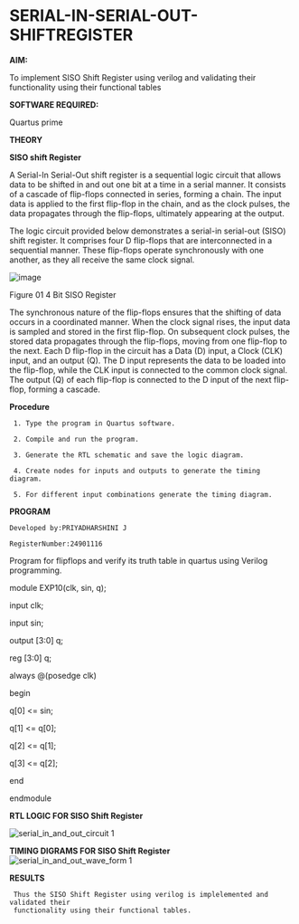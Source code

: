 # SERIAL-IN-SERIAL-OUT-SHIFTREGISTER

**AIM:**

To implement  SISO Shift Register using verilog and validating their functionality using their functional tables

**SOFTWARE REQUIRED:**

Quartus prime

**THEORY**

**SISO shift Register**

A Serial-In Serial-Out shift register is a sequential logic circuit that allows data to be shifted in and out one bit at a time in a serial manner. It consists of a cascade of flip-flops connected in series, forming a chain. The input data is applied to the first flip-flop in the chain, and as the clock pulses, the data propagates through the flip-flops, ultimately appearing at the output.

The logic circuit provided below demonstrates a serial-in serial-out (SISO) shift register. It comprises four D flip-flops that are interconnected in a sequential manner. These flip-flops operate synchronously with one another, as they all receive the same clock signal.

![image](https://github.com/naavaneetha/SERIAL-IN-SERIAL-OUT-SHIFTREGISTER/assets/154305477/e81c4072-37f9-46c6-8145-566764b74c3a)

Figure 01 4 Bit SISO Register

The synchronous nature of the flip-flops ensures that the shifting of data occurs in a coordinated manner. When the clock signal rises, the input data is sampled and stored in the first flip-flop. On subsequent clock pulses, the stored data propagates through the flip-flops, moving from one flip-flop to the next.
Each D flip-flop in the circuit has a Data (D) input, a Clock (CLK) input, and an output (Q). The D input represents the data to be loaded into the flip-flop, while the CLK input is connected to the common clock signal. The output (Q) of each flip-flop is connected to the D input of the next flip-flop, forming a cascade.

**Procedure**

```
 1. Type the program in Quartus software.

 2. Compile and run the program.

 3. Generate the RTL schematic and save the logic diagram.

 4. Create nodes for inputs and outputs to generate the timing diagram.

 5. For different input combinations generate the timing diagram.

```

**PROGRAM**


```
Developed by:PRIYADHARSHINI J

RegisterNumber:24901116

```
 Program for flipflops and verify its truth table in quartus using Verilog programming.
 
 module EXP10(clk, sin, q);
 
 input clk;
 
 input sin;
 
 output [3:0] q;
 
 reg [3:0] q;
 
 always @(posedge clk)
 
 begin
 
 q[0] <= sin;
 
 q[1] <= q[0];
 
 q[2] <= q[1];
 
 q[3] <= q[2];
 
 end
 
 endmodule

 

**RTL LOGIC FOR SISO Shift Register**

![serial_in_and_out_circuit 1](https://github.com/user-attachments/assets/f047522f-aa6c-463d-ac0c-6196e65db53f)


**TIMING DIGRAMS FOR SISO Shift Register**
![serial_in_and_out_wave_form 1](https://github.com/user-attachments/assets/8667bb03-9d16-4b0f-8446-eddeb3c50335)



**RESULTS**
```
 Thus the SISO Shift Register using verilog is implelemented and validated their
 functionality using their functional tables.
```
